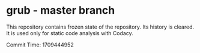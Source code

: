 # grub - master branch

This repository contains frozen state of the repository.
Its history is cleared. It is used only for static code
analysis with Codacy.

Commit Time: 1709444952